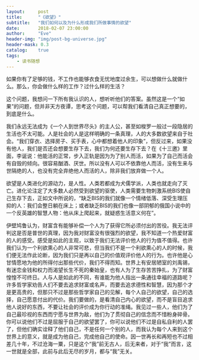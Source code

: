 ```yaml
---
layout:     post
title:      "《欲望》"
subtitle:   "我们如何以及为什么形成我们所做事情的欲望"
date:       2018-02-07 23:00:00
author:     "Eve"
header-img: "img/post-bg-universe.jpg"
header-mask: 0.3
catalog:    true
tags:
    - 读书随想
---
```


如果你有了足够的钱，不工作也能够衣食无忧地度过余生，可以想做什么就做什么。那么，你会做什么样的工作？过什么样的生活？

这个问题，我想问一下所有我认识的人，想听听他们的答案。虽然这是一个“如果”的问题，但并非天方夜谭，思考这个问题，可以帮我们看清自己真正想要的，到底是什么。

我们永远无法成为《一个人到世界尽头》的主人公，甚至如梭罗一般过一段隐居的生活也不太可能。人是社会的人是这样明确的一条真理，人的大多数欲望来自于社会。“我们穿衣、选择房子、买手表，心中都想着他人的印象”，但反过来，如果没有他人，我们是否还会想要生存下去，我们为何还要生存下去？在《十三邀》里面，李诞说：他能活的正常，步入正轨是因为为了别人而活，如果为了自己而活会有自毁的倾向。很容易酗酒、厌世。所以没有人可以不依靠他人而活，没有生来与世隔绝的人，也没有完全弃绝他人而活的人，除非我们放弃做一个人。

欲望是人类进化的源动力，是人性。人类若都成为犬儒学派，人类也就走向了灭亡。进化论注定了大多数人必然受到欲望的驱使，人类需要生物刺激系统BIS使自己生存下去，正如文中所说的，“缺乏BIS的我们就像一个情绪低落、深受生理压抑的人：我们会整日躺在床上；或者缺乏BIS的我们也像一部阴郁的俄国小说中的一个反英雄的智慧人物：他从床上爬起来，就疑惑生活意义何在”。

伊壁鸠鲁认为，财富含有能够补偿一个人为了获得它所必须付出的苦役。我无法评判这是否是普世的真理，因为我对财富没有很强烈的欲望，我不知道一个热爱财富的人的感受。感受是如此的主观，以致于我们无法评价他人的行为值不值得。也许我们认为一个利欲熏心的人非常可悲，但当我们不是一个利欲熏心的人的时候，我们便无法作此论断，因为我们只是再以自己的价值观评价他人的行为。也许他是心甘情愿地为他的所得付出那些代价，我们不得而知。世界上有安居陋室的刘禹锡，有迷恋金钱和权力而渴望长生不死的秦始皇，也有人为了生存苦苦挣扎，为了财富惶惶不可终日。人与人是如此的不同，有谁能为他人指出一条通往幸福的道路呢？许多哲学家劝告人们不要去追求财富或名声，而要去追求德性和智慧，因为那个才是更高贵的，但那只不过是那些哲学家自己的见解，每个人自己的欲望，自己的选择，自己愿意付出的代价。我们要做的，是看清自己内心的欲望，而不是盲目追求他人说好的东西，不要让社会的评价成为你行动的准绳。我见过一些人，他们为了自己最珍视的东西而宁愿与世界为敌，他们为了贯彻自己的信念而不惜粉身碎骨。你可以说他们不过是屈服于自己的欲望罢了，你可以说他们不过是自私自利的人罢了，但他们确实诠释了他们自己，不是任何一个别的人，而我认为每个人来到这个世界上的意义，就是成为他自己，完成他自己的使命。因一世再长和再短也不过相差几十年，不过沧海一粟，只是这个“我”前无古人，后无来者，对于“我”而言，这一世就是全部，此前与此后无尽的岁月，都与“我”无关。


